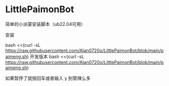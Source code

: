 # LittlePaimonBot

简单的小派蒙安装脚本（ub22.04可用）

安装

bash <<(curl -sL https://raw.githubusercontent.com/Alan0720o/LittlePaimonBot/blob/main/paimeng.sh)
开发版本 bash <<(curl -sL https://raw.githubusercontent.com/Alan0720o/LittlePaimonBot/blob/main/paimeng.sh)

如果暂停了就按回车或者输入 y 别管辣么多
